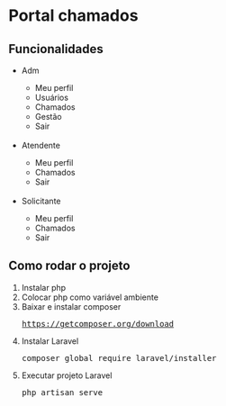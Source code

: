 <h1>Portal chamados</h1>

<h2>Funcionalidades</h2>
<ul>
    <li>Adm</li>
    <ul>
        <li>Meu perfil</li>
        <li>Usuários</li>
        <li>Chamados</li>
        <li>Gestão</li>
        <li>Sair</li>
    </ul>
    <br>
    <li>Atendente</li>
    <ul>
        <li>Meu perfil</li>
        <li>Chamados</li>
        <li>Sair</li>        
    </ul>
    <br>
    <li>Solicitante</li>
    <ul>
        <li>Meu perfil</li>
        <li>Chamados</li>
        <li>Sair</li>
    </ul>
</ul>

<h2>Como rodar o projeto</h2>

<ol>
<li>Instalar php</li>
<li>Colocar php como variável ambiente</li>
<li>Baixar e instalar composer</li>
<pre><a target="_blank" href="https://getcomposer.org/download/">https://getcomposer.org/download</a></pre>
<li>Instalar Laravel</li>
<pre>
composer global require laravel/installer
</pre>
<li>Executar projeto Laravel</li>
<pre>
php artisan serve
</pre>
</ol>

